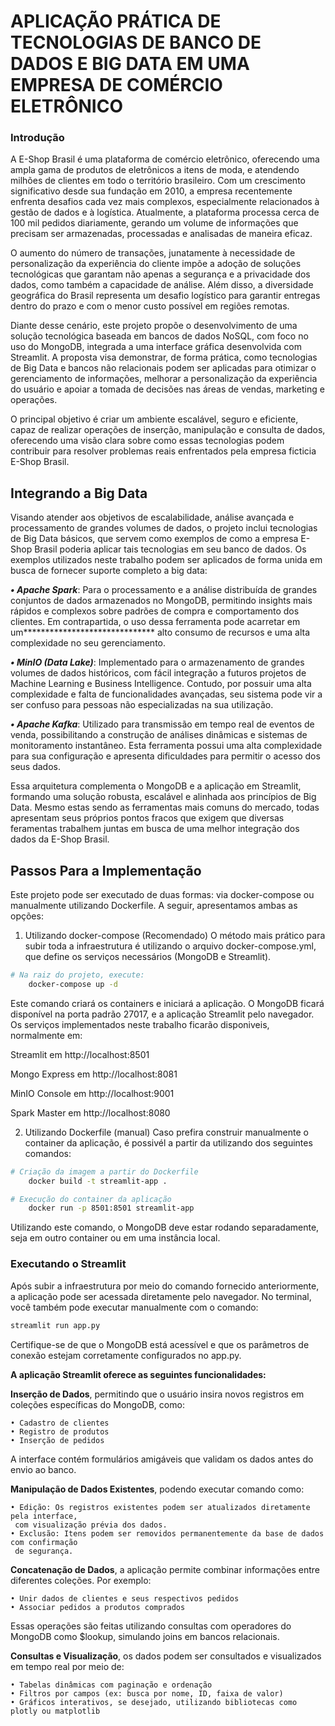 
# APLICAÇÃO PRÁTICA DE TECNOLOGIAS DE BANCO DE DADOS E BIG DATA EM UMA EMPRESA DE COMÉRCIO ELETRÔNICO

### Introdução

A E-Shop Brasil é uma plataforma de comércio eletrônico, oferecendo uma ampla gama de produtos de eletrônicos a itens de moda, e atendendo milhões de clientes em todo o território brasileiro. Com um crescimento significativo desde sua fundação em 2010, a empresa recentemente enfrenta desafios cada vez mais complexos, especialmente relacionados à gestão de dados e à logística. Atualmente, a plataforma processa cerca de 100 mil pedidos diariamente, gerando um volume de informações que precisam ser armazenadas, processadas e analisadas de maneira eficaz.

O aumento do número de transações, junatamente à necessidade de personalização da experiência do cliente impõe a adoção de soluções tecnológicas que garantam não apenas a segurança e a privacidade dos dados, como também a capacidade de análise. Além disso, a diversidade geográfica do Brasil representa um desafio logístico para garantir entregas dentro do prazo e com o menor custo possível em regiões remotas.

Diante desse cenário, este projeto propõe o desenvolvimento de uma solução tecnológica baseada em bancos de dados NoSQL, com foco no uso do MongoDB, integrada a uma interface gráfica desenvolvida com Streamlit. A proposta visa demonstrar, de forma prática, como tecnologias de Big Data e bancos não relacionais podem ser aplicadas para otimizar o gerenciamento de informações, melhorar a personalização da experiência do usuário e apoiar a tomada de decisões nas áreas de vendas, marketing e operações.

O principal objetivo é criar um ambiente escalável, seguro e eficiente, capaz de realizar operações de inserção, manipulação e consulta de dados, oferecendo uma visão clara sobre como essas tecnologias podem contribuir para resolver problemas reais enfrentados pela empresa ficticia E-Shop Brasil.

## Integrando a Big Data

Visando atender aos objetivos de escalabilidade, análise avançada e processamento de grandes volumes de dados, o projeto inclui tecnologias de Big Data básicos, que servem como exemplos de como a empresa E-Shop Brasil poderia aplicar tais tecnologias em seu banco de dados. Os exemplos utilizados neste trabalho podem ser aplicados de forma unida em busca de fornecer suporte completo a big data:

***• Apache Spark***: Para o processamento e a análise distribuída de grandes conjuntos de dados armazenados no MongoDB, permitindo insights mais rápidos e complexos sobre padrões de compra e comportamento dos clientes. Em contrapartida, o uso dessa ferramenta pode acarretar em um****************************** alto consumo de recursos e uma alta complexidade no seu gerenciamento.

***• MinIO (Data Lake)***: Implementado para o armazenamento de grandes volumes de dados históricos, com fácil integração a futuros projetos de Machine Learning e Business Intelligence. Contudo, por possuir uma alta complexidade e falta de funcionalidades avançadas, seu sistema pode vir a ser confuso para pessoas não especializadas na sua utilização.

***• Apache Kafka***: Utilizado para transmissão em tempo real de eventos de venda, possibilitando a construção de análises dinâmicas e sistemas de monitoramento instantâneo. Esta ferramenta possui uma alta complexidade para sua configuração e apresenta dificuldades para permitir o acesso dos seus dados.

Essa arquitetura complementa o MongoDB e a aplicação em Streamlit, formando uma solução robusta, escalável e alinhada aos princípios de Big Data. Mesmo estas sendo as ferramentas mais comuns do mercado, todas apresentam seus próprios pontos fracos que exigem que diversas feramentas trabalhem juntas em busca de uma melhor integração dos dados da E-Shop Brasil.


## Passos Para a Implementação

Este projeto pode ser executado de duas formas: via docker-compose ou manualmente utilizando Dockerfile. A seguir, apresentamos ambas as opções:

1. Utilizando docker-compose (Recomendado)
O método mais prático para subir toda a infraestrutura é utilizando o arquivo docker-compose.yml, que define os serviços necessários (MongoDB e Streamlit).

```bash
# Na raiz do projeto, execute:
    docker-compose up -d
```
Este comando criará os containers e iniciará a aplicação. O MongoDB ficará disponível na porta padrão 27017, e a aplicação Streamlit pelo navegador. Os serviços implementados neste trabalho ficarão disponiveis, normalmente em:

Streamlit em http://localhost:8501

Mongo Express em http://localhost:8081

MinIO Console em http://localhost:9001

Spark Master em http://localhost:8080

2. Utilizando Dockerfile (manual)
Caso prefira construir manualmente o container da aplicação, é possivél a partir da utilizando dos seguintes comandos:

```bash
# Criação da imagem a partir do Dockerfile
    docker build -t streamlit-app .

# Execução do container da aplicação
    docker run -p 8501:8501 streamlit-app
```
Utilizando este comando, o MongoDB deve estar rodando separadamente, seja em outro container ou em uma instância local.

### Executando o Streamlit

Após subir a infraestrutura por meio do comando fornecido anteriormente, a aplicação pode ser acessada diretamente pelo navegador. No terminal, você também pode executar manualmente com o comando:
```bash
streamlit run app.py
```
Certifique-se de que o MongoDB está acessível e que os parâmetros de conexão estejam corretamente configurados no app.py.

**A aplicação Streamlit oferece as seguintes funcionalidades:**

**Inserção de Dados**, permitindo que o usuário insira novos registros em coleções específicas do MongoDB, como:

    • Cadastro de clientes
    • Registro de produtos
    • Inserção de pedidos

A interface contém formulários amigáveis que validam os dados antes do envio ao banco.

**Manipulação de Dados Existentes**, podendo executar comando como:

    • Edição: Os registros existentes podem ser atualizados diretamente pela interface,
     com visualização prévia dos dados.
    • Exclusão: Itens podem ser removidos permanentemente da base de dados com confirmação
     de segurança.

**Concatenação de Dados**, a aplicação permite combinar informações entre diferentes coleções. Por exemplo:

    • Unir dados de clientes e seus respectivos pedidos
    • Associar pedidos a produtos comprados

Essas operações são feitas utilizando consultas com operadores do MongoDB como $lookup, simulando joins em bancos relacionais.

**Consultas e Visualização**, os dados podem ser consultados e visualizados em tempo real por meio de:

    • Tabelas dinâmicas com paginação e ordenação
    • Filtros por campos (ex: busca por nome, ID, faixa de valor)
    • Gráficos interativos, se desejado, utilizando bibliotecas como plotly ou matplotlib
